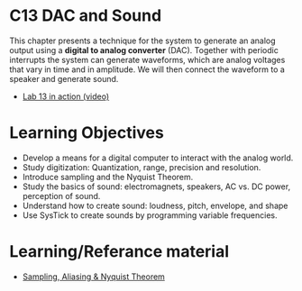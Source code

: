 C13 DAC and Sound
=================
This chapter presents a technique for the system to generate an analog output using a **digital to analog converter** (DAC). Together with periodic interrupts the system can generate waveforms, which are analog voltages that vary in time and in amplitude. We will then connect the waveform to a speaker and generate sound.

* [Lab 13 in action (video)](https://www.youtube.com/watch?v=Yn3JcL_Du5g&lc=z13uhx0ptym1zbqyy04cchiaznudsp2ysu00k)


Learning Objectives
=================

* Develop a means for a digital computer to interact with the analog world.
* Study digitization: Quantization, range, precision and resolution.
* Introduce sampling and the Nyquist Theorem.
* Study the basics of sound: electromagnets, speakers, AC vs. DC power, perception of sound.
* Understand how to create sound: loudness, pitch, envelope, and shape
* Use SysTick to create sounds by programming variable frequencies.

Learning/Referance material
=================
* [Sampling, Aliasing & Nyquist Theorem](https://www.youtube.com/watch?v=yWqrx08UeUs)
